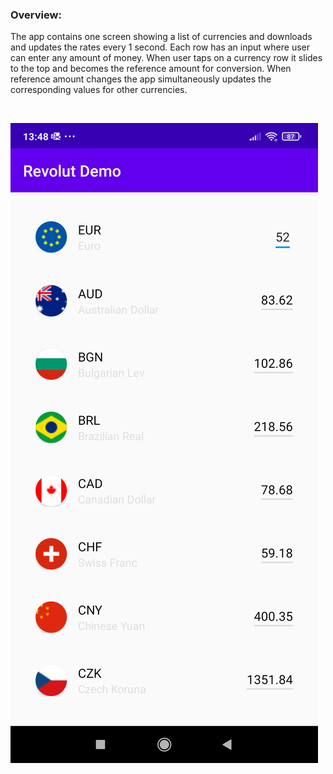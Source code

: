 ### Overview:

The app contains one screen showing a list of currencies and downloads and updates the rates every 1 second. 
Each row has an input where user can enter any amount of money. When user taps on a currency row it slides to
the top and becomes the reference amount for conversion. 
When reference amount changes the app simultaneously updates the corresponding values for other currencies.

&nbsp;

![Alt text](screenshots/device-2020-12-08-134828.png?raw=true "app screenshot")